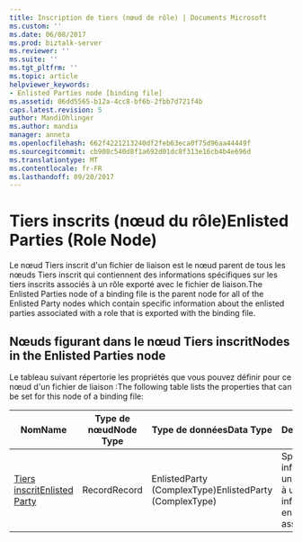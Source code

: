 ```yaml
---
title: Inscription de tiers (nœud de rôle) | Documents Microsoft
ms.custom: ''
ms.date: 06/08/2017
ms.prod: biztalk-server
ms.reviewer: ''
ms.suite: ''
ms.tgt_pltfrm: ''
ms.topic: article
helpviewer_keywords:
- Enlisted Parties node [binding file]
ms.assetid: 06dd5565-b12a-4cc8-bf6b-2fbb7d721f4b
caps.latest.revision: 5
author: MandiOhlinger
ms.author: mandia
manager: anneta
ms.openlocfilehash: 662f4221213240df2feb63eca0f75d96aa44449f
ms.sourcegitcommit: cb908c540d8f1a692d01dc8f313e16cb4b4e696d
ms.translationtype: MT
ms.contentlocale: fr-FR
ms.lasthandoff: 09/20/2017
---
```

# <a name="enlisted-parties-role-node"></a><span data-ttu-id="0c8c6-102">Tiers inscrits (nœud du rôle)</span><span class="sxs-lookup"><span data-stu-id="0c8c6-102">Enlisted Parties (Role Node)</span></span>
<span data-ttu-id="0c8c6-103">Le nœud Tiers inscrit d'un fichier de liaison est le nœud parent de tous les nœuds Tiers inscrit qui contiennent des informations spécifiques sur les tiers inscrits associés à un rôle exporté avec le fichier de liaison.</span><span class="sxs-lookup"><span data-stu-id="0c8c6-103">The Enlisted Parties node of a binding file is the parent node for all of the Enlisted Party nodes which contain specific information about the enlisted parties associated with a role that is exported with the binding file.</span></span>  
  
## <a name="nodes-in-the-enlisted-parties-node"></a><span data-ttu-id="0c8c6-104">Nœuds figurant dans le nœud Tiers inscrit</span><span class="sxs-lookup"><span data-stu-id="0c8c6-104">Nodes in the Enlisted Parties node</span></span>  
 <span data-ttu-id="0c8c6-105">Le tableau suivant répertorie les propriétés que vous pouvez définir pour ce nœud d'un fichier de liaison :</span><span class="sxs-lookup"><span data-stu-id="0c8c6-105">The following table lists the properties that can be set for this node of a binding file:</span></span>  
  
|<span data-ttu-id="0c8c6-106">**Nom**</span><span class="sxs-lookup"><span data-stu-id="0c8c6-106">**Name**</span></span>|<span data-ttu-id="0c8c6-107">**Type de nœud**</span><span class="sxs-lookup"><span data-stu-id="0c8c6-107">**Node Type**</span></span>|<span data-ttu-id="0c8c6-108">**Type de données**</span><span class="sxs-lookup"><span data-stu-id="0c8c6-108">**Data Type**</span></span>|<span data-ttu-id="0c8c6-109">**Description**</span><span class="sxs-lookup"><span data-stu-id="0c8c6-109">**Description**</span></span>|<span data-ttu-id="0c8c6-110">**Restrictions**</span><span class="sxs-lookup"><span data-stu-id="0c8c6-110">**Restrictions**</span></span>|<span data-ttu-id="0c8c6-111">**Commentaires**</span><span class="sxs-lookup"><span data-stu-id="0c8c6-111">**Comments**</span></span>|  
|--------------|-------------------|-------------------|---------------------|----------------------|------------------|  
|[<span data-ttu-id="0c8c6-112">Tiers inscrit</span><span class="sxs-lookup"><span data-stu-id="0c8c6-112">Enlisted Party</span></span>](../core/enlisted-party-enlisted-parties-node.md)|<span data-ttu-id="0c8c6-113">Record</span><span class="sxs-lookup"><span data-stu-id="0c8c6-113">Record</span></span>|<span data-ttu-id="0c8c6-114">EnlistedParty (ComplexType)</span><span class="sxs-lookup"><span data-stu-id="0c8c6-114">EnlistedParty (ComplexType)</span></span>|<span data-ttu-id="0c8c6-115">Spécifie les informations relatives à un tiers inscrit associé à un rôle.</span><span class="sxs-lookup"><span data-stu-id="0c8c6-115">Specifies information about an enlisted party that is associated with a role.</span></span>|<span data-ttu-id="0c8c6-116">Facultatif</span><span class="sxs-lookup"><span data-stu-id="0c8c6-116">Not Required</span></span>|<span data-ttu-id="0c8c6-117">Valeur par défaut : Aucun</span><span class="sxs-lookup"><span data-stu-id="0c8c6-117">Default value: none</span></span>|